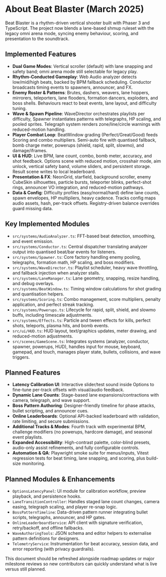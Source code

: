 # About Beat Blaster (March 2025)

Beat Blaster is a rhythm-driven vertical shooter built with Phaser 3 and TypeScript. The project now blends a lane-based shmup ruleset with the legacy omni arena mode, syncing enemy behaviour, scoring, and presentation to the soundtrack.

## Implemented Features
- **Dual Game Modes**: Vertical scroller (default) with lane snapping and safety band; omni arena mode still selectable for legacy play.
- **Rhythm-Conducted Gameplay**: Web Audio analyzer detects low/mid/high beats, backed by BPM fallback scheduling. Conductor broadcasts timing events to spawners, announcer, and FX.
- **Enemy Roster & Patterns**: Brutes, dashers, weavers, lane hoppers, mirrorers, teleporters, lane flooders, formation dancers, exploders, and boss shells. Behaviours react to beat events, lane layout, and difficulty tuning.
- **Wave & Spawn Pipeline**: WaveDirector orchestrates playlists per difficulty, Spawner instantiates patterns with telegraphs, HP scaling, and pooled sprites. Telegraph system renders zone/line/circle warnings with reduced-motion handling.
- **Player Combat Loop**: BeatWindow grading (Perfect/Great/Good) feeds Scoring and combo multipliers. Semi-auto fire with quantised fallback, bomb charge meter, powerups (shield, rapid, split, slowmo), and damage/iframes.
- **UI & HUD**: Live BPM, lane count, combo, bomb meter, accuracy, and shot feedback. Options scene with reduced motion, crosshair mode, aim unlock, vertical safety band, volume sliders, and persistent storage. Result scene writes to local leaderboard.
- **Presentation & FX**: NeonGrid, starfield, background scroller, enemy CubeSkin silhouettes, particle bursts, teleporter blinks, perfect-shot rings, announcer VO integration, and reduced-motion pathways.
- **Data & Config**: Difficulty profiles (easy/normal/hard) define lane counts, spawn envelopes, HP multipliers, heavy cadence. Tracks config maps audio assets, hash, per-track offsets. Registry-driven balance overrides guard missing data.

## Key Implemented Modules
- `src/systems/AudioAnalyzer.ts`: FFT-based beat detection, smoothing, and event emission.
- `src/systems/Conductor.ts`: Central dispatcher translating analyzer output into quantised beat/bar events for listeners.
- `src/systems/Spawner.ts`: Core factory handling enemy pooling, telegraphs, formation math, HP scaling, and boss modifiers.
- `src/systems/WaveDirector.ts`: Playlist scheduler, heavy wave throttling, and fallback injection when analyzer stalls.
- `src/systems/LaneManager.ts`: Lane geometry, snapping, resize handling, and debug overlays.
- `src/systems/BeatWindow.ts`: Timing window calculations for shot grading and quantisation helpers.
- `src/systems/Scoring.ts`: Combo management, score multipliers, penalty application, and perfect streak tracking.
- `src/systems/Powerups.ts`: Lifecycle for rapid, split, shield, and slowmo buffs, including timescale adjustments.
- `src/systems/Effects.ts`: Particle and tween effects for kills, perfect shots, teleports, plasma hits, and bomb events.
- `src/ui/HUD.ts`: HUD layout, text/graphics updates, meter drawing, and reduced-motion adjustments.
- `src/scenes/GameScene.ts`: Integrates systems (analyzer, conductor, spawner, powerups, HUD), handles input for mouse, keyboard, gamepad, and touch, manages player state, bullets, collisions, and wave triggers.

## Planned Features
- **Latency Calibration UI**: Interactive slider/test sound inside Options to fine-tune per-track offsets with visual/audio feedback.
- **Dynamic Lane Counts**: Stage-based lane expansions/contractions with camera, telegraph, and wave support.
- **Boss Pattern Authoring**: Designer-friendly timeline for phase attacks, bullet scripting, and announcer cues.
- **Online Leaderboards**: Optional API-backed leaderboard with validation, rate limiting, and secure submissions.
- **Additional Tracks & Modes**: Fourth track with experimental BPM, challenge modifiers (no powerups, hardcore damage), and seasonal event playlists.
- **Expanded Accessibility**: High-contrast palette, color-blind presets, audio-only assist refinements, and fully configurable controls.
- **Automation & QA**: Playwright smoke suite for menus/inputs, Vitest regression tests for beat timing, lane snapping, and scoring, plus build-size monitoring.

## Planned Modules & Enhancements
- `OptionsLatencyPanel`: UI module for calibration workflow, preview playback, and persistence hooks.
- `LaneTransitionController`: Handles staged lane count changes, camera easing, telegraph scaling, and player re-snap logic.
- `BossPatternTimeline`: Data-driven pattern runner integrating bullet scripts, telegraphs, announcer, and HP gates.
- `OnlineLeaderboardService`: API client with signature verification, retry/backoff, and offline fallbacks.
- `WaveAuthoringTools`: JSON schema and editor helpers to externalise pattern definitions for designers.
- `TelemetryService`: Instrumentation for beat accuracy, session data, and error reporting (with privacy guardrails).

This document should be refreshed alongside roadmap updates or major milestone reviews so new contributors can quickly understand what is live versus still planned.
